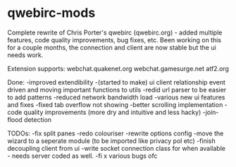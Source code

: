 qwebirc-mods
=============

Complete rewrite of Chris Porter's qwebirc (qwebirc.org) - added multiple features, code quality improvements, bug fixes, etc.
Been working on this for a couple months, the connection and client are now stable but the ui needs work.

Extension supports:
webchat.quakenet.org
webchat.gamesurge.net
atf2.org


Done:
-improved extendibility
	-(started to make) ui client relationship event driven and moving important functions to utils
	-redid url parser to be easier to add patterns
-reduced network bandwidth load
-various new ui features and fixes
	-fixed tab overflow not showing
	-better scrolling implementation
-code quality improvements (more dry and intuitive and less hacky)
-join-flood detection


TODOs:
-fix split panes
-redo colouriser
-rewrite options config
-move the wizard to a seperate module (to be imported like privacy pol etc)
-finish decoupling client from ui
-write socket connection class for when available - needs server coded as well.
-fi x various bugs ofc